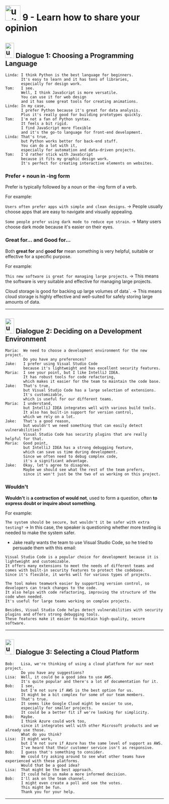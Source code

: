 # <img width="48" height="48" src="https://img.icons8.com/emoji/48/united-kingdom-emoji.png" alt="united-kingdom-emoji"/>  9 - Learn how to share your opinion

## <img width="28" height="48" src="https://img.icons8.com/emoji/28/united-kingdom-emoji.png" alt="united-kingdom-emoji"/> Dialogue 1: Choosing a Programming Language

```
Linda: I think Python is the best language for beginners.
       It's easy to learn and it has tons of libraries,
       especially for design work.
Tom:   I see.
       Well, I think JavaScript is more versatile.
       You can use it for web design
       and it has some great tools for creating animations.
Linda: In my case,
       I prefer Python because it's great for data analysis.
       Plus it's really good for building prototypes quickly.
Tom:   I'm not a fan of Python syntax.
       It feels a bit rigid.
       I find JavaScript more flexible
       and it's the go-to language for front-end development.
Linda: That's true,
       but Python works better for back-end stuff.
       You can do a lot with it,
       especially for automation and data-driven projects.
Tom:   I'd rather stick with JavaScript
       because it fits my graphic design work.
       It's perfect for creating interactive elements on websites.
```

### Prefer + noun in -ing form


Prefer is typically followed by a noun or the -ing form of a verb. 

For example:

`Users often prefer apps with simple and clean designs`. -> People usually choose apps that are easy to navigate and visually appealing.

`Some people prefer using dark mode to reduce eye strain`. -> Many users choose dark mode because it's easier on their eyes.

### Great for... and Good for... 

Both **great for** and **good for** mean something is very helpful, suitable or effective for a specific purpose. 

For example:

`This new software is great for managing large projects`. -> This means the software is very suitable and effective for managing large projects.

Cloud storage is good for backing up large volumes of data`. -> This means cloud storage is highly effective and well-suited for safely storing large amounts of data.


---

## <img width="28" height="48" src="https://img.icons8.com/emoji/28/united-kingdom-emoji.png" alt="united-kingdom-emoji"/>  Dialogue 2: Deciding on a Development Environment

```
Maria:  We need to choose a development environment for the new project.
        Do you have any preferences?
Jake:   I prefer using Visual Studio Code
        because it's lightweight and has excellent security features.
Maria:  I see your point, but I like IntelliJ IDEA.
        It has robust tools for code refactoring,
        which makes it easier for the team to maintain the code base.
Jake:   That's true,
        but Visual Studio Code has a large selection of extensions.
        It's customizable,
        which is useful for our different teams.
Maria:  I understand,
        but IntelliJ IDEA integrates well with various build tools.
        It also has built-in support for version control,
        which we rely on a lot.
Jake:   That's a good reason,
        but wouldn't we need something that can easily detect vulnerabilities?
        Visual Studio Code has security plugins that are really helpful for that.
Maria:  Good point,
        but IntelliJ IDEA has a strong debugging feature,
        which can save us time during development.
        Since we often need to debug complex code,
        it's a significant advantage.
Jake:   Okay, let's agree to disagree.
        Maybe we should see what the rest of the team prefers,
        since it won't just be the two of us working on this project.
```

### Wouldn't 

**Wouldn't** is **a contraction of would not**, used to form a question, often **to express doubt or inquire about something**. 

For example:

`The system should be secure, but wouldn't it be safer with extra testing?` -> In this case, the speaker is questioning whether more testing is needed to make the system safer.

- Jake really wants the team to use Visual Studio Code, so he tried to persuade them with this email:

```
Visual Studio Code is a popular choice for development because it is lightweight and customizable.
It offers many extensions to meet the needs of different teams and comes with built-in security features to protect the codebase.
Since it's flexible, it works well for various types of projects.

The tool makes teamwork easier by supporting version control, so developers can track changes to the code.
It also helps with code refactoring, improving the structure of the code when needed.
It's useful for large teams working on complex projects.

Besides, Visual Studio Code helps detect vulnerabilities with security plugins and offers strong debugging tools.
These features make it easier to maintain high-quality, secure software.
```

---

## <img width="28" height="48" src="https://img.icons8.com/emoji/28/united-kingdom-emoji.png" alt="united-kingdom-emoji"/>  Dialogue 3: Selecting a Cloud Platform

```
Bob:   Lisa, we're thinking of using a cloud platform for our next project.
       Do you have any suggestions?
Lisa:  Well, it could be a good idea to use AWS.
       It's quite popular and there's a lot of documentation for it.
Bob:   I see,
       but I'm not sure if AWS is the best option for us.
       It might be a bit complex for some of our team members.
Lisa:  That's true.
       It seems like Google Cloud might be easier to use,
       especially for smaller projects.
       It could be a better fit if we're looking for simplicity.
Bob:   Maybe.
       I think Azure could work too,
       since it integrates well with other Microsoft products and we already use those.
       What do you think?
Lisa:  It might work,
       but I'm not sure if Azure has the same level of support as AWS.
       I've heard that their customer service isn't as responsive.
Bob:   I guess that's something to consider.
       We could try asking around to see what other teams have experienced with these platforms.
       Would that be a good idea?
Lisa:  That might be the best approach.
       It could help us make a more informed decision.
Bob:   I'll ask on the team channel.
       I might even create a poll and see the votes.
       This might be fun.
       Thank you for your help.
```

---
